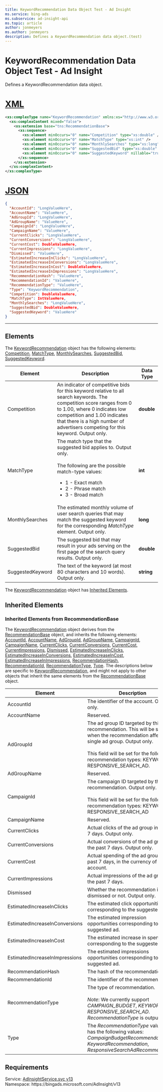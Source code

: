 ```yaml
---
title: KeywordRecommendation Data Object Test - Ad Insight
ms.service: bing-ads
ms.subservice: ad-insight-api
ms.topic: article
author: jonmeyers
ms.author: jonmeyers
description: Defines a KeywordRecommendation data object.(test)
---
```

# KeywordRecommendation Data Object Test - Ad Insight
Defines a KeywordRecommendation data object.

# [XML](#tab/xml)

```xml
<xs:complexType name="KeywordRecommendation" xmlns:xs="http://www.w3.org/2001/XMLSchema">
  <xs:complexContent mixed="false">
    <xs:extension base="tns:RecommendationBase">
      <xs:sequence>
        <xs:element minOccurs="0" name="Competition" type="xs:double" />
        <xs:element minOccurs="0" name="MatchType" type="xs:int" />
        <xs:element minOccurs="0" name="MonthlySearches" type="xs:long" />
        <xs:element minOccurs="0" name="SuggestedBid" type="xs:double" />
        <xs:element minOccurs="0" name="SuggestedKeyword" nillable="true" type="xs:string" />
      </xs:sequence>
    </xs:extension>
  </xs:complexContent>
</xs:complexType>
```

# [JSON](#tab/json)

```json
{
  "AccountId": "LongValueHere",
  "AccountName": "ValueHere",
  "AdGroupId": "LongValueHere",
  "AdGroupName": "ValueHere",
  "CampaignId": "LongValueHere",
  "CampaignName": "ValueHere",
  "CurrentClicks": "LongValueHere",
  "CurrentConversions": "LongValueHere",
  "CurrentCost": DoubleValueHere,
  "CurrentImpressions": "LongValueHere",
  "Dismissed": "ValueHere",
  "EstimatedIncreaseInClicks": "LongValueHere",
  "EstimatedIncreaseInConversions": "LongValueHere",
  "EstimatedIncreaseInCost": DoubleValueHere,
  "EstimatedIncreaseInImpressions": "LongValueHere",
  "RecommendationHash": "ValueHere",
  "RecommendationId": "ValueHere",
  "RecommendationType": "ValueHere",
  "Type": "KeywordRecommendation",
  "Competition": DoubleValueHere,
  "MatchType": IntValueHere,
  "MonthlySearches": "LongValueHere",
  "SuggestedBid": DoubleValueHere,
  "SuggestedKeyword": "ValueHere"
}
```

-----

## <a name="elements"></a>Elements

The [KeywordRecommendation](keywordrecommendation.md) object has the following elements: [Competition](#competition), [MatchType](#matchtype), [MonthlySearches](#monthlysearches), [SuggestedBid](#suggestedbid), [SuggestedKeyword](#suggestedkeyword).

|Element|Description|Data Type|
|-----------|---------------|-------------|
|<a name="competition"></a>Competition|An indicator of competitive bids for this keyword relative to all search keywords. The competition score ranges from 0 to 1.00, where 0 indicates low competition and 1.00 indicates that there is a high number of advertisers competing for this keyword. Output only.|**double**|
|<a name="matchtype"></a>MatchType|The match type that the suggested bid applies to. Output only.<br/><br/>The following are the possible match-type values: <ul><li>1 - Exact match</li><li>2 - Phrase match</li><li>3 - Broad match</li></ul>|**int**|
|<a name="monthlysearches"></a>MonthlySearches|The estimated monthly volume of user search queries that may match the suggested keyword for the corresponding *MatchType* element. Output only.|**long**|
|<a name="suggestedbid"></a>SuggestedBid|The suggested bid that may result in your ads serving on the first page of the search query results. Output only.|**double**|
|<a name="suggestedkeyword"></a>SuggestedKeyword|The text of the keyword (at most 80 characters and 10 words). Output only.|**string**|

The [KeywordRecommendation](keywordrecommendation.md) object has [Inherited Elements](#inheritedelements).

## <a name="inheritedelements"></a>Inherited Elements

### <a name="inheritedelementsrecommendationbase"></a>Inherited Elements from RecommendationBase
The [KeywordRecommendation](keywordrecommendation.md) object derives from the [RecommendationBase](recommendationbase.md) object, and inherits the following elements: [AccountId](#accountid), [AccountName](#accountname), [AdGroupId](#adgroupid), [AdGroupName](#adgroupname), [CampaignId](#campaignid), [CampaignName](#campaignname), [CurrentClicks](#currentclicks), [CurrentConversions](#currentconversions), [CurrentCost](#currentcost), [CurrentImpressions](#currentimpressions), [Dismissed](#dismissed), [EstimatedIncreaseInClicks](#estimatedincreaseinclicks), [EstimatedIncreaseInConversions](#estimatedincreaseinconversions), [EstimatedIncreaseInCost](#estimatedincreaseincost), [EstimatedIncreaseInImpressions](#estimatedincreaseinimpressions), [RecommendationHash](#recommendationhash), [RecommendationId](#recommendationid), [RecommendationType](#recommendationtype), [Type](#type). The descriptions below are specific to [KeywordRecommendation](keywordrecommendation.md), and might not apply to other objects that inherit the same elements from the [RecommendationBase](recommendationbase.md) object.  

|Element|Description|Data Type|
|-----------|---------------|-------------|
|<a name="accountid"></a>AccountId|The identifier of the account. Output only. |**long**|
|<a name="accountname"></a>AccountName|Reserved.|**string**|
|<a name="adgroupid"></a>AdGroupId|The ad group ID targeted by this recommendation. This will be set only when the recommendation affects a single ad group. Output only.<br/><br/>This field will be set for the following recommendation types: KEYWORD, RESPONSIVE_SEARCH_AD.|**long**|
|<a name="adgroupname"></a>AdGroupName|Reserved.|**string**|
|<a name="campaignid"></a>CampaignId|The campaign ID targeted by this recommendation. Output only.<br/><br/>This field will be set for the following recommendation types: KEYWORD, RESPONSIVE_SEARCH_AD|**long**|
|<a name="campaignname"></a>CampaignName|Reserved.|**string**|
|<a name="currentclicks"></a>CurrentClicks|Actual clicks of the ad group in the past 7 days. Output only. |**long**|
|<a name="currentconversions"></a>CurrentConversions|Actual conversions of the ad group in the past 7 days. Output only. |**long**|
|<a name="currentcost"></a>CurrentCost|Actual spending of the ad group in the past 7 days, in the currency of this account.|**double**|
|<a name="currentimpressions"></a>CurrentImpressions|Actual impressions of the ad group in the past 7 days.|**long**|
|<a name="dismissed"></a>Dismissed|Whether the recommendation is dismissed or not. Output only. |**boolean**|
|<a name="estimatedincreaseinclicks"></a>EstimatedIncreaseInClicks|The estimated click opportunities corresponding to the suggested ad.|**long**|
|<a name="estimatedincreaseinconversions"></a>EstimatedIncreaseInConversions|The estimated impression opportunities corresponding to the suggested ad.|**long**|
|<a name="estimatedincreaseincost"></a>EstimatedIncreaseInCost|The estimated increase in spend corresponding to the suggested ad.|**double**|
|<a name="estimatedincreaseinimpressions"></a>EstimatedIncreaseInImpressions|The estimated impressions opportunities corresponding to the suggested ad.|**long**|
|<a name="recommendationhash"></a>RecommendationHash|The hash of the recommendation.|**string**|
|<a name="recommendationid"></a>RecommendationId|The identifier of the recommendation.|**string**|
|<a name="recommendationtype"></a>RecommendationType|The type of recommendation.<br/><br/>*Note*: We currently support *CAMPAIGN_BUDGET*, *KEYWORD*, and *RESPONSIVE_SEARCH_AD*. *RecommendationType* is output only.|**string**|
|<a name="type"></a>Type|The *RecommendationType* value set has the following values: *CampaignBudgetRecommendation*, *KeywordRecommendation*, *ResponsiveSearchAdRecommendation*.|[RecommendationType](recommendationtype.md)|

## Requirements
Service: [AdInsightService.svc v13](https://adinsight.api.bingads.microsoft.com/Api/Advertiser/AdInsight/v13/AdInsightService.svc)  
Namespace: https\://bingads.microsoft.com/AdInsight/v13  

